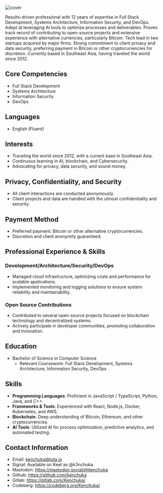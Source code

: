 ![cover](https://github.com/user-attachments/assets/ccf06302-39e7-4ea1-8305-e28a65db8ec5)

Results-driven professional with 12 years of expertise in Full Stack Development, Systems Architecture, Information Security, and DevOps. Adept at leveraging AI tools to optimize processes and deliverables. Proven track record of contributing to open-source projects and extensive experience with alternative currencies, particularly Bitcoin. Tech lead in two startups acquired by major firms. Strong commitment to client privacy and data security, preferring payment in Bitcoin or other cryptocurrencies for discretion. Currently based in Southeast Asia, having traveled the world since 2012.

## Core Competencies
- Full Stack Development
- Systems Architecture
- Information Security
- DevOps

## Languages
- English (Fluent)

## Interests
- Traveling the world since 2012, with a current base in Southeast Asia.
- Continuous learning in AI, blockchain, and Cybersecurity.
- Advocating for privacy, data security, and sound money.

## Privacy, Confidentiality, and Security
- All client interactions are conducted anonymously.
- Client projects and data are handled with the utmost confidentiality and security.

## Payment Method
- Preferred payment: Bitcoin or other alternative cryptocurrencies.
- Discretion and client anonymity guaranteed.

## Professional Experience & Skills

### Development/Architecture/Security/DevOps
- Managed cloud infrastructure, optimizing costs and performance for scalable applications.
- Implemented monitoring and logging solutions to ensure system reliability and maintainability.

### Open Source Contributions
- Contributed to several open-source projects focused on blockchain technology and decentralized systems.
- Actively participate in developer communities, promoting collaboration and innovation.

## Education
- Bachelor of Science in Computer Science
  - Relevant Coursework: Full Stack Development, Systems Architecture, Information Security, DevOps

## Skills
- **Programming Languages**: Proficient in JavaScript / TypeScript, Python, Java, and C++.
- **Frameworks & Tools**: Experienced with React, Node.js, Docker, Kubernetes, and AWS.
- **Blockchain**: Deep understanding of Bitcoin, Ethereum, and other cryptocurrencies.
- **AI Tools**: Utilized AI for process optimization, predictive analytics, and automated testing.

## Contact Information
- Email: kenchuka@tuta.io
- Signal: Available on Keet as @k3nchuka
- Mastodon: https://mastodon.social/@kenchuka
- Github: https://github.com/kenchuka
- Gitlab: https://gitlab.com/Kenchuka/
- Codeberg: https://codeberg.org/Kenchuka/
